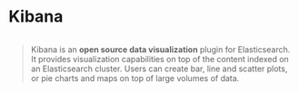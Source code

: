 # Kibana

<img src="https://www.elastic.co/assets/bltad8aa4eaa6a65ab9/Screen-Shot-2014-02-25-at-4.42.52-PM-1024x557.png" alt="" />

<blockquote>
  Kibana is an <strong>open source data visualization</strong> plugin for Elasticsearch. It provides visualization capabilities on top of the content indexed on an Elasticsearch cluster. Users can create bar, line and scatter plots, or pie charts and maps on top of large volumes of data.
</blockquote>


